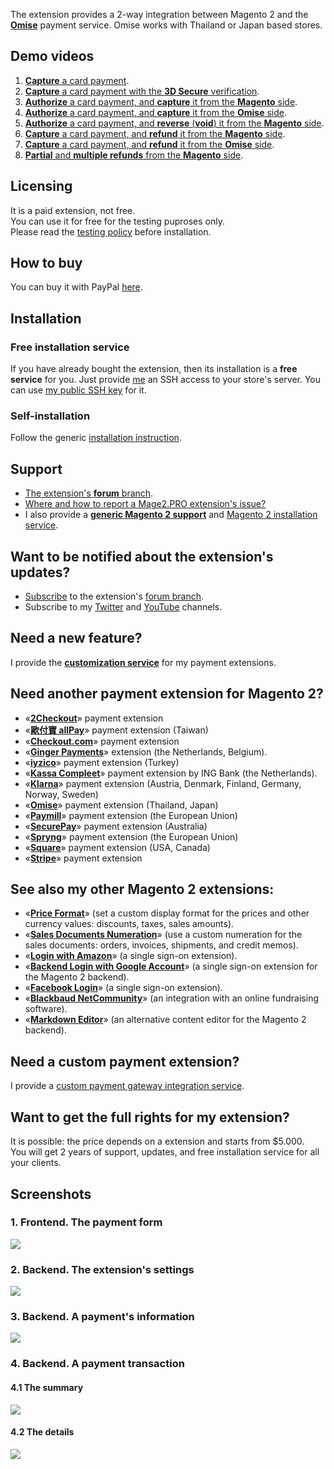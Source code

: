 The extension provides a 2-way integration between Magento 2 and the **[Omise](https://www.omise.co/)** payment service.
Omise works with Thailand or Japan based stores.

## Demo videos

1. [**Capture** a card payment](https://mage2.pro/t/topic/2483).
2. [**Capture** a card payment with the **3D Secure** verification](https://mage2.pro/t/topic/2482).
3. [**Authorize** a card payment, and **capture** it from the **Magento** side](https://mage2.pro/t/topic/2481).
4. [**Authorize** a card payment, and **capture** it from the **Omise** side](https://mage2.pro/t/topic/2485).
5. [**Authorize** a card payment, and **reverse** (**void**) it from the **Magento** side](https://mage2.pro/t/topic/2486).
6. [**Capture** a card payment, and **refund** it from the **Magento** side](https://mage2.pro/t/topic/2489).
7. [**Capture** a card payment, and **refund** it from the **Omise** side](https://mage2.pro/t/topic/2491).
8. [**Partial** and **multiple refunds** from the **Magento** side](https://mage2.pro/t/topic/2503).

## Licensing
It is a paid extension, not free.  
You can use it for free for the testing puproses only.  
Please read the [testing policy](https://mage2.pro/t/topic/2590) before installation.

## How to buy
You can buy it with PayPal [here](https://mage2.pro/t/2129).

## Installation
### Free installation service
If you have already bought the extension, then its installation is a **free service** for you. Just provide [me](https://mage2.pro/users/dmitry_fedyuk) an SSH access to your store's server. You can use [my public SSH key](https://mage2.pro/t/2092) for it.

### Self-installation 
Follow the generic [installation instruction](https://mage2.pro/t/263). 

## Support
- [The extension's **forum** branch](https://mage2.pro/c/extensions/omise).
- [Where and how to report a Mage2.PRO extension's issue?](https://mage2.pro/t/2034)
- I also provide a **[generic Magento 2 support](https://mage2.pro/t/topic/755)** and [Magento 2 installation service](https://mage2.pro/t/748).

## Want to be notified about the extension's updates?
- [Subscribe](https://mage2.pro/t/2540) to the extension's [forum branch](https://mage2.pro/c/extensions/omise).
- Subscribe to my [Twitter](https://twitter.com/mage2_pro) and [YouTube](https://www.youtube.com/channel/UCvlDAZuj01_b92pzRi69LeQ) channels.

## Need a new feature?
I provide the [**customization service**](https://mage2.pro/t/2020) for my payment extensions.

## Need another payment extension for Magento 2?

- «[**2Checkout**](https://mage2.pro/c/extensions/2checkout)» payment extension
- «[**歐付寶 allPay**](https://mage2.pro/c/extensions/allpay)» payment extension (Taiwan)
- «[**Checkout.com**](https://mage2.pro/c/extensions/checkout-com)» payment extension
- «[**Ginger Payments**](https://mage2.pro/c/extensions/ginger-payments)» extension (the Netherlands, Belgium).
- «[**iyzico**](https://mage2.pro/c/extensions/iyzico)» payment extension (Turkey)
- «[**Kassa Compleet**](https://mage2.pro/c/extensions/kassa-compleet)» payment extension by ING Bank (the Netherlands).
- «[**Klarna**](https://mage2.pro/c/extensions/klarna)» payment extension (Austria, Denmark, Finland, Germany, Norway, Sweden)
- «[**Omise**](https://mage2.pro/c/extensions/omise)» payment extension (Thailand, Japan)
- «[**Paymill**](https://mage2.pro/c/extensions/paymill)» payment extension (the European Union)
- «[**SecurePay**](https://mage2.pro/c/extensions/securepay)» payment extension (Australia)
- «[**Spryng**](https://mage2.pro/c/extensions/spryng)» payment extension (the European Union)
- «[**Square**](https://mage2.pro/c/extensions/square)» payment extension (USA, Canada)
- «[**Stripe**](https://mage2.pro/c/extensions/stripe)» payment extension

## See also my other Magento 2 extensions:

- «[**Price Format**](https://mage2.pro/c/extensions/price-format)» (set a custom display format for the prices and other currency values: discounts, taxes, sales amounts).
- «[**Sales Documents Numeration**](https://mage2.pro/t/512)» (use a custom numeration for the sales documents: orders, invoices, shipments, and credit memos).
- «[**Login with Amazon**](https://mage2.pro/c/extensions/amazon-login)» (a single sign-on extension). 
- «[**Backend Login with Google Account**](https://mage2.pro/t/46)» (a single sign-on extension for the Magento 2 backend). 
- «[**Facebook Login**](https://mage2.pro/c/extensions/facebook-login)» (a single sign-on extension).
- «[**Blackbaud NetCommunity**](https://mage2.pro/c/extensions/blackbaud-netcommunity)» (an  integration with an online fundraising software).  
- «[**Markdown Editor**](https://mage2.pro/t/160)» (an alternative content editor for the Magento 2 backend).

## Need a custom payment extension?
I provide a [custom payment gateway integration service](https://mage2.pro/t/917).

## Want to get the full rights for my extension?
It is possible: the price depends on a extension and starts from $5.000.  
You will get 2 years of support, updates, and free installation service for all your clients.

## Screenshots
### 1. Frontend. The payment form
![](https://mage2.pro/uploads/default/original/2X/e/ee9e2bc40bc556d6a5457893e9e36ded98303e54.png)
### 2. Backend. The extension's settings
![](https://mage2.pro/uploads/default/original/2X/3/364cc9b8fa52666b4be1f82e0b69706b80904858.png)
### 3. Backend. A payment's information
![](https://mage2.pro/uploads/default/original/2X/3/31f63502e3ace8ef8e8adab1851caad26b5702f4.png)
### 4. Backend. A payment transaction
#### 4.1 The summary
![](https://mage2.pro/uploads/default/original/2X/a/a41f7cac7e91d74f45db17eb9b860fa79382460d.png)
#### 4.2 The details
![](https://mage2.pro/uploads/default/original/2X/2/2af79001b499b568d4a8785a91500a1fabc32290.png)
